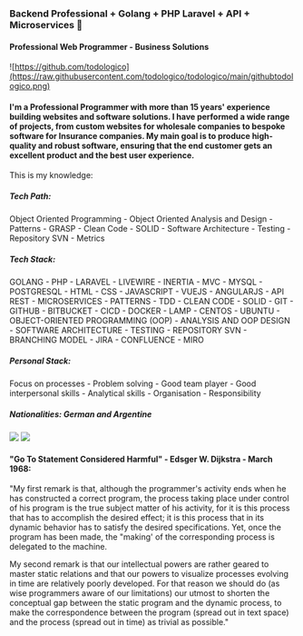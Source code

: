 ### Backend Professional + Golang + PHP Laravel + API + Microservices 🌱
#### Professional Web Programmer - Business Solutions
![https://github.com/todologico](https://raw.githubusercontent.com/todologico/todologico/main/githubtodologico.png)

#### I'm a Professional Programmer with more than 15 years' experience building websites and software solutions. I have performed a wide range of projects, from custom websites for wholesale companies to bespoke software for Insurance companies. My main goal is to produce high-quality and robust software, ensuring that the end customer gets an excellent product and the best user experience.

This is my knowledge:

##### Tech Path:
Object Oriented Programming - Object Oriented Analysis and Design - Patterns - GRASP - Clean Code - SOLID - Software Architecture - Testing - Repository SVN  - Metrics

##### Tech Stack:
GOLANG - PHP - LARAVEL - LIVEWIRE - INERTIA - MVC - MYSQL - POSTGRESQL - HTML - CSS - JAVASCRIPT - VUEJS - ANGULARJS - API REST - MICROSERVICES - PATTERNS - TDD - CLEAN CODE - SOLID - GIT - GITHUB - BITBUCKET - CICD - DOCKER - LAMP - CENTOS - UBUNTU - OBJECT-ORIENTED PROGRAMMING (OOP) - ANALYSIS AND OOP DESIGN - SOFTWARE ARCHITECTURE - TESTING - REPOSITORY SVN - BRANCHING MODEL - JIRA - CONFLUENCE - MIRO

##### Personal Stack: 
Focus on processes - Problem solving - Good team player - Good interpersonal skills - Analytical skills - Organisation - Responsibility 

##### Nationalities: German and Argentine


[<img src="https://img.shields.io/badge/LinkedIn-0077B5?style=for-the-badge&logo=linkedin&logoColor=white" height="30"/>](https://www.linkedin.com/in/arturo-todologico/)  [<img src="https://img.shields.io/badge/Web-todologico.com-14a1f0?style=for-the-badge&logo=dev.to&logoColor=white&labelColor=101010" height="30"/>](https://www.todologico.com/)

#### "Go To Statement Considered Harmful" - Edsger W. Dijkstra - March 1968: 

"My first remark is that, although the programmer's activity ends when he has constructed a correct program, the process taking place under control of his program is the true subject matter of his activity, for it is this process that has to accomplish the desired effect; it is this process that in its dynamic behavior has to satisfy the desired specifications. Yet, once the program has been made, the "making' of the corresponding process is delegated to the machine.

My second remark is that our intellectual powers are rather geared to master static relations and that our powers to visualize processes evolving in time are relatively poorly developed. For that reason we should do (as wise programmers aware of our limitations) our utmost to shorten the conceptual gap between the static program and the dynamic process, to make the correspondence between the program (spread out in text space) and the process (spread out in time) as trivial as possible."



<!--
**todologico/todologico** is a ✨ _special_ ✨ repository because its `README.md` (this file) appears on your GitHub profile.

Here are some ideas to get you started:

- 🔭 I’m currently working on ...
- 🌱 I’m currently learning ...
- 👯 I’m looking to collaborate on ...
- 🤔 I’m looking for help with ...
- 💬 Ask me about ...
- 📫 How to reach me: ...
- 😄 Pronouns: ...
- ⚡ Fun fact: ...
-->
